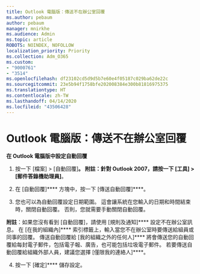 ```yaml
---
title: Outlook 電腦版：傳送不在辦公室回覆
ms.author: pebaum
author: pebaum
manager: mnirkhe
ms.audience: Admin
ms.topic: article
ROBOTS: NOINDEX, NOFOLLOW
localization_priority: Priority
ms.collection: Adm_O365
ms.custom:
- "9000761"
- "3514"
ms.openlocfilehash: df23102cd5d9d5b7e60e4f05187c029ba62de22c
ms.sourcegitcommit: 23e5b94f1758bfe202008384e300b81816975375
ms.translationtype: HT
ms.contentlocale: zh-TW
ms.lasthandoff: 04/14/2020
ms.locfileid: "43506428"
---
```

# <a name="outlook-desktop-send-out-of-office-replies"></a>Outlook 電腦版：傳送不在辦公室回覆

**在 Outlook 電腦版中設定自動回覆**

1. 按一下 [檔案] > [自動回覆]****。 **附註**：針對 Outlook 2007，請按一下 [工具] > [郵件答錄機助理員]****。

2. 在 [自動回覆]**** 方塊中，按一下 [傳送自動回覆]****。

3. 您也可以為自動回覆設定日期範圍。 這會讓系統在您輸入的日期和時間結束時，關閉自動回覆。 否則，您就需要手動關閉自動回覆。

**附註**：如果您沒有看到 [自動回覆]，請使用 [規則及通知]**** 設定不在辦公室訊息。 在 [在我的組織內]**** 索引標籤上，輸入當您不在辦公室時要傳送給組員或同事的回覆。 傳送自動回覆給 [我的組織之外的任何人]**** 將會傳送您的自動回覆給每封電子郵件，包括電子報、廣告，也可能包括垃圾電子郵件。 若要傳送自動回覆給組織外部人員，建議您選擇 [僅限我的連絡人]****。

4. 按一下 [確定]**** 儲存設定。
